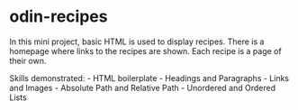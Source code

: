 # odin-recipes
In this mini project, basic HTML is used to display recipes.
There is a homepage where links to the recipes are shown. 
Each recipe is a page of their own.

Skills demonstrated:
    - HTML boilerplate
    - Headings and Paragraphs
    - Links and Images
    - Absolute Path and Relative Path
    - Unordered and Ordered Lists